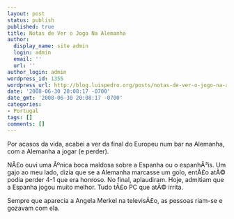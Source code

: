 ```yaml
---
layout: post
status: publish
published: true
title: Notas de Ver o Jogo Na Alemanha
author:
  display_name: site admin
  login: admin
  email: ''
  url: ''
author_login: admin
wordpress_id: 1355
wordpress_url: http://blog.luispedro.org/posts/notas-de-ver-o-jogo-na-alemanha
date: '2008-06-30 20:08:17 -0700'
date_gmt: '2008-06-30 20:08:17 -0700'
categories:
- Portugal
tags: []
comments: []
---
```

<p>Por acasos da vida, acabei a ver da final do Europeu num bar na Alemanha, com a Alemanha a jogar (e perder).</p>
<p>N&Atilde;&pound;o ouvi uma &Atilde;&ordm;nica boca maldosa sobre a Espanha ou o espanh&Atilde;&sup3;is. Um gajo ao meu lado, dizia que se a Alemanha marcasse um golo, ent&Atilde;&pound;o at&Atilde;&copy; podia perder 4-1 que era honroso. No final, aplaudiram. Hoje, admitiam que a Espanha jogou muito melhor. Tudo t&Atilde;&pound;o PC que at&Atilde;&copy; irrita.</p>
<p>Sempre que aparecia a Angela Merkel na televis&Atilde;&pound;o, as pessoas riam-se e gozavam com ela.</p>
